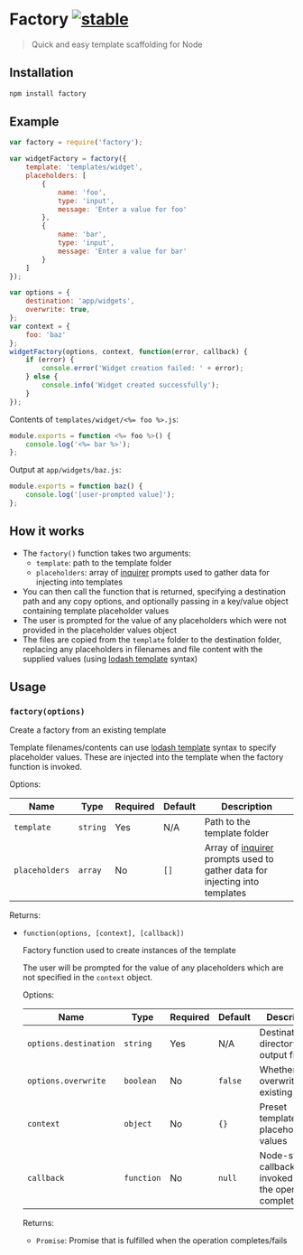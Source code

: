 # Factory  [![stable](http://badges.github.io/stability-badges/dist/stable.svg)](http://github.com/badges/stability-badges)

> Quick and easy template scaffolding for Node


## Installation

```bash
npm install factory
```


## Example

```javascript
var factory = require('factory');

var widgetFactory = factory({
	template: 'templates/widget',
	placeholders: [
		{
			name: 'foo',
			type: 'input',
			message: 'Enter a value for foo'
		},
		{
			name: 'bar',
			type: 'input',
			message: 'Enter a value for bar'
		}
	]
});

var options = {
	destination: 'app/widgets',
	overwrite: true,
};
var context = {
	foo: 'baz'
};
widgetFactory(options, context, function(error, callback) {
	if (error) {
		console.error('Widget creation failed: ' + error);
	} else {
		console.info('Widget created successfully');
	}
});
```

Contents of `templates/widget/<%= foo %>.js`:

```javascript
module.exports = function <%= foo %>() {
	console.log('<%= bar %>');
};
```

Output at `app/widgets/baz.js`:

```javascript
module.exports = function baz() {
	console.log('[user-prompted value]');
};
```

## How it works

- The `factory()` function takes two arguments:
	- `template`: path to the template folder
	- `placeholders`: array of [inquirer](https://www.npmjs.com/package/inquirer) prompts used to gather data for injecting into templates
- You can then call the function that is returned, specifying a destination path and any copy options, and optionally passing in a key/value object containing template placeholder values
- The user is prompted for the value of any placeholders which were not provided in the placeholder values object
- The files are copied from the `template` folder to the destination folder, replacing any placeholders in filenames and file content with the supplied values (using [lodash template](https://www.npmjs.com/package/lodash.template) syntax)


## Usage

### `factory(options)`

Create a factory from an existing template

Template filenames/contents can use [lodash template](https://www.npmjs.com/package/lodash.template) syntax to specify placeholder values. These are injected into the template when the factory function is invoked.

Options:

| Name | Type | Required | Default | Description |
| ---- | ---- | -------- | ------- | ----------- |
| `template` | `string` | Yes | N/A | Path to the template folder |
| `placeholders` | `array` | No | `[]` | Array of [inquirer](https://www.npmjs.com/package/inquirer) prompts used to gather data for injecting into templates |

Returns:

- `function(options, [context], [callback])`

 	Factory function used to create instances of the template

 	The user will be prompted for the value of any placeholders which are not specified in the `context` object.

 	Options:

 	| Name | Type | Required | Default | Description |
	| ---- | ---- | -------- | ------- | ----------- |
	| `options.destination` | `string` | Yes | N/A | Destination directory for output files |
	| `options.overwrite` | `boolean` | No | `false` | Whether to overwrite existing files |
	| `context` | `object` | No | `{}` | Preset template placeholder values |
	| `callback` | `function` | No | `null` | Node-style callback that is invoked when the operation completes/fails |

	Returns:

	- `Promise`: Promise that is fulfilled when the operation completes/fails

